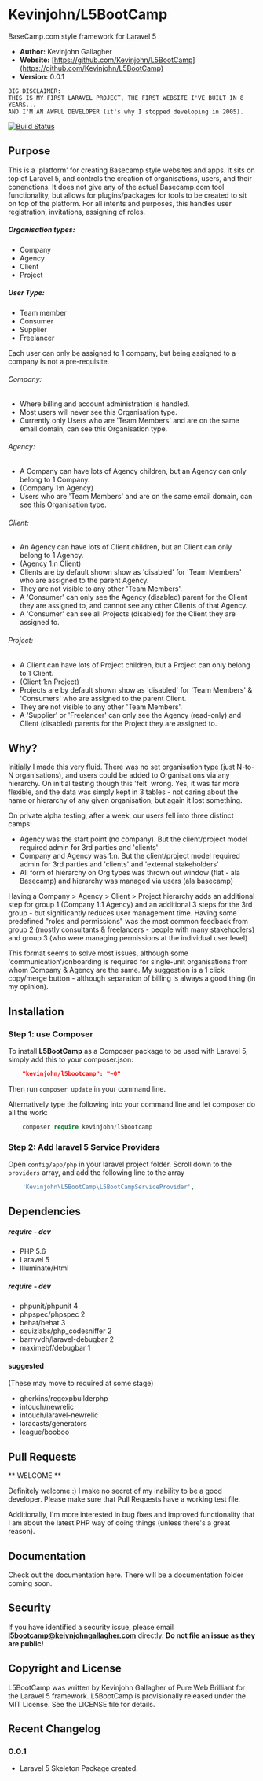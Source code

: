 # Kevinjohn/L5BootCamp
BaseCamp.com style framework for Laravel 5

- **Author:** Kevinjohn Gallagher
- **Website:** [https://github.com/Kevinjohn/L5BootCamp](https://github.com/Kevinjohn/L5BootCamp)
- **Version:** 0.0.1

```
BIG DISCLAIMER:
THIS IS MY FIRST LARAVEL PROJECT, THE FIRST WEBSITE I'VE BUILT IN 8 YEARS...
AND I'M AN AWFUL DEVELOPER (it's why I stopped developing in 2005).
```

[![Build Status](https://travis-ci.org/Kevinjohn/l5-boot-camp.svg?branch=master)](https://travis-ci.org/Kevinjohn/l5-boot-camp.svg?branch=master)


## Purpose

This is a 'platform' for creating Basecamp style websites and apps.
It sits on top of Laravel 5, and controls the creation of organisations, users, and their conenctions.
It does not give any of the actual Basecamp.com tool functionality, but allows for plugins/packages for tools to be created to sit on top of the platform.
For all intents and purposes, this handles user registration, invitations, assigning of roles.


##### Organisation types: 	
* Company
* Agency
* Client
* Project

##### User Type:
* Team member
* Consumer
* Supplier
* Freelancer

Each user can only be assigned to 1 company, but being assigned to a company is not a pre-requisite.
###### Company:
* Where billing and account administration is handled.
* Most users will never see this Organisation type.
* Currently only Users who are 'Team Members' and are on the same email domain, can see this Organisation type.

###### Agency:
* A Company can have lots of Agency children, but an Agency can only belong to 1 Company.
* (Company 1:n Agency)
* Users who are 'Team Members' and are on the same email domain, can see this Organisation type.

###### Client:
* An Agency can have lots of Client children, but an Client can only belong to 1 Agency.
* (Agency 1:n Client)
* Clients are by default shown show as 'disabled' for 'Team Members' who are assigned to the parent Agency.
* They are not visible to any other 'Team Members'.
* A 'Consumer' can only see the Agency (disabled) parent for the Client they are assigned to, and cannot see any other Clients of that Agency.
* A 'Consumer' can see all Projects (disabled) for the Client they are assigned to.

###### Project:
* A Client can have lots of Project children, but a Project can only belong to 1 Client.
* (Client 1:n Project)
* Projects are by default shown show as 'disabled' for 'Team Members' & 'Consumers' who are assigned to the parent Client.
* They are not visible to any other 'Team Members'.
* A 'Supplier' or 'Freelancer' can only see the Agency (read-only) and Client (disabled) parents for the Project they are assigned to.


## Why?

Initially I made this very fluid.
There was no set organisation type (just N-to-N organisations), and users could be added to Organisations via any hierarchy. On initial testing though this 'felt' wrong. Yes, it was far more flexible, and the data was simply kept in 3 tables - not caring about the name or hierarchy of any given organisation, but again it lost something.

On private alpha testing, after a week, our users fell into three distinct camps:
* Agency was the start point (no company). But the client/project model required admin for 3rd parties and 'clients'
* Company and Agency was 1:n. But the client/project model required admin for 3rd parties and 'clients' and 'external stakeholders'
* All form of hierarchy on Org types was thrown out window (flat - ala Basecamp) and hierarchy was managed via users (ala basecamp)

Having a Company > Agency > Client > Project hierarchy adds an additional step for group 1 (Company 1:1 Agency) and an additional 3 steps for the 3rd group - but significantly reduces user management time.
Having some predefined "roles and permissions" was the most common feedback from group 2 (mostly consultants & freelancers - people with many stakehodlers) and group 3 (who were managing permissions at the individual user level)

This format seems to solve most issues, although some 'communication'/onboarding is required for single-unit organisations from whom Company & Agency are the same. My suggestion is a 1 click copy/merge button - although separation of billing is always a good thing (in my opinion).



## Installation

### Step 1: use Composer

To install **L5BootCamp** as a Composer package to be used with Laravel 5, simply add this to your composer.json:

```json
    "kevinjohn/l5bootcamp": "~0"
```
Then run ``` composer update ``` in your command line.

Alternatively type the following into your command line and let composer do all the work:

```php
    composer require kevinjohn/l5bootcamp
```

### Step 2: Add laravel 5 Service Providers

Open `config/app/php` in your laravel project folder.
Scroll down to the `providers` array, and add the following line to the array

```php
	'Kevinjohn\L5BootCamp\L5BootCampServiceProvider',
```


## Dependencies

##### require - dev

*   PHP 5.6
*   Laravel 5
*   Illuminate/Html


##### require - dev

*   phpunit/phpunit     4
*   phpspec/phpspec     2
*   behat/behat         3
*   squizlabs/php_codesniffer 2
*   barryvdh/laravel-debugbar   2
*   maximebf/debugbar   1


#### suggested

(These may move to required at some stage)

*   gherkins/regexpbuilderphp
*   intouch/newrelic
*   intouch/laravel-newrelic
*   laracasts/generators
*   league/booboo


## Pull Requests

** WELCOME **

Definitely welcome :)
I make no secret of my inability to be a good developer.
Please make sure that Pull Requests have a working test file.

Additionally, I'm more interested in bug fixes and improved functionality that I am about the latest PHP way of doing things (unless there's a great reason).


## Documentation
Check out the documentation here.
There will be a documentation folder coming soon.

## Security
If you have identified a security issue, please email **l5bootcamp@keivnjohngallagher.com** directly.
**Do not file an issue as they are public!**


## Copyright and License
L5BootCamp was written by Kevinjohn Gallagher of Pure Web Brilliant for the Laravel 5 framework.
L5BootCamp is provisionally released under the MIT License.
See the LICENSE file for details.


## Recent Changelog

### 0.0.1
* Laravel 5 Skeleton Package created.

